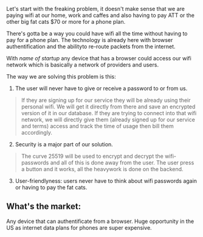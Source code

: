 Let's start with the freaking problem, it doesn't make sense that we are paying wifi at our home, work and caffes and also having to pay ATT or the other big fat cats $70 or more for a phone plan.

There's gotta be a way you could have wifi all the time without having to pay for a phone plan. The technology is already here with browser authentification and the abilityto re-route packets from the internet.

With *name of startup* any device that has a browser could access our wifi network which is basically a network of providers and users.

The way we are solving this problem is this:

1. The user will never have to give or receive a password to or from us.

> If they are signing up for our service they will be already using their personal wifi. We will get it directly from there and save an encrypted version of it in our database. If they are trying to connect into that wifi network, we will directly give them (already signed up for our service and terms) access and track the time of usage then bill them accordingly.

2. Security is a major part of our solution.

> The curve 25519 will be used to encrypt and decrypt the wifi-passwords and all of this is done away from the user. The user press a button and it works, all the heavywork is done on the backend.

3. User-friendlyness: users never have to think about wifi passwords again or having to pay the fat cats.

What's the market:
-----
Any device that can authentificate from a browser. Huge opportunity in the US as internet data plans for phones are super expensive.
